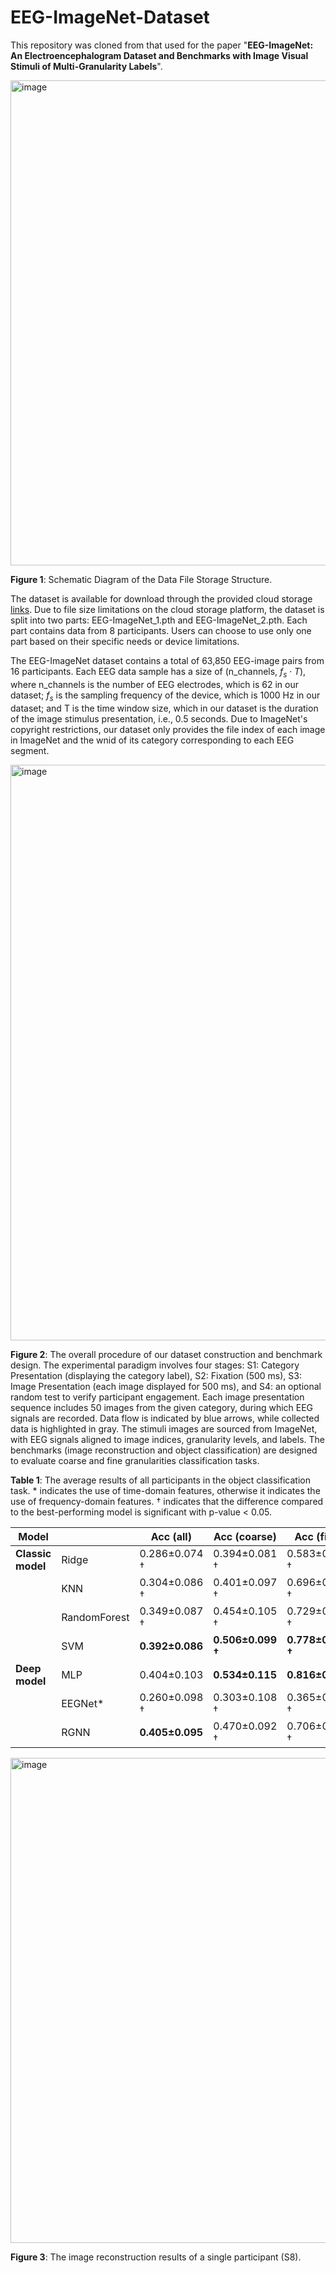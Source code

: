 # EEG-ImageNet-Dataset

This repository was cloned from that used for the paper "**EEG-ImageNet: An Electroencephalogram Dataset and Benchmarks with Image Visual Stimuli of Multi-Granularity Labels**".

<img width="776" alt="image" src="https://github.com/user-attachments/assets/55ac9916-e6ff-4f27-afbe-21a5d8206df2">

**Figure 1**: Schematic Diagram of the Data File Storage Structure. 

The dataset is available for download through the provided cloud storage [links](https://cloud.tsinghua.edu.cn/d/d812f7d1fc474b14bbd0/). 
Due to file size limitations on the cloud storage platform, the dataset is split into two parts: EEG-ImageNet_1.pth and EEG-ImageNet_2.pth. Each part contains data from 8 participants. Users can choose to use only one part based on their specific needs or device limitations.

The EEG-ImageNet dataset contains a total of 63,850 EEG-image pairs from 16 participants. 
Each EEG data sample has a size of (n\_channels, $f_s \cdot T$), where n\_channels is the number of EEG electrodes, which is 62 in our dataset; $f_s$ is the sampling frequency of the device, which is 1000 Hz in our dataset; and T is the time window size, which in our dataset is the duration of the image stimulus presentation, i.e., 0.5 seconds.
Due to ImageNet's copyright restrictions, our dataset only provides the file index of each image in ImageNet and the wnid of its category corresponding to each EEG segment.

<img width="921" alt="image" src="https://github.com/user-attachments/assets/a045a0ab-c53c-4536-90d3-aac3cb8cf256">

**Figure 2**: The overall procedure of our dataset construction and benchmark design. The experimental paradigm involves four stages: S1: Category Presentation (displaying the category label), S2: Fixation (500 ms), S3: Image Presentation (each image displayed for 500 ms), and S4: an optional random test to verify participant engagement. Each image presentation sequence includes 50 images from the given category, during which EEG signals are recorded. Data flow is indicated by blue arrows, while collected data is highlighted in gray. The stimuli images are sourced from ImageNet, with EEG signals aligned to image indices, granularity levels, and labels. The benchmarks (image reconstruction and object classification) are designed to evaluate coarse and fine granularities classification tasks.

**Table 1**: The average results of all participants in the object classification task. * indicates the use of time-domain features, otherwise it indicates the use of frequency-domain features. † indicates that the difference compared to the best-performing model is significant with p-value < 0.05.

| **Model**        |            | **Acc (all)** | **Acc (coarse)** | **Acc (fine)** |
|------------------|------------|---------------|------------------|----------------|
| **Classic model**| Ridge      | 0.286±0.074 †       | 0.394±0.081 †          | 0.583±0.074 †        |
|                  | KNN        | 0.304±0.086 †       | 0.401±0.097 †          | 0.696±0.068 †        |
|                  | RandomForest | 0.349±0.087 †     | 0.454±0.105 †          | 0.729±0.072 †        |
|                  | SVM        | **0.392±0.086**    | **0.506±0.099 †**      | **0.778±0.054 †**    |
| **Deep model**   | MLP        | 0.404±0.103        | **0.534±0.115**       | **0.816±0.054**     |
|                  | EEGNet*    | 0.260±0.098 †       | 0.303±0.108 †          | 0.365±0.095 †        |
|                  | RGNN       | **0.405±0.095**    | 0.470±0.092 †          | 0.706±0.073 †        |

<img width="776" alt="image" src="https://github.com/user-attachments/assets/026182bd-5b8d-4b84-aaca-a69ea7e2f0fa">

**Figure 3**: The image reconstruction results of a single participant (S8).


